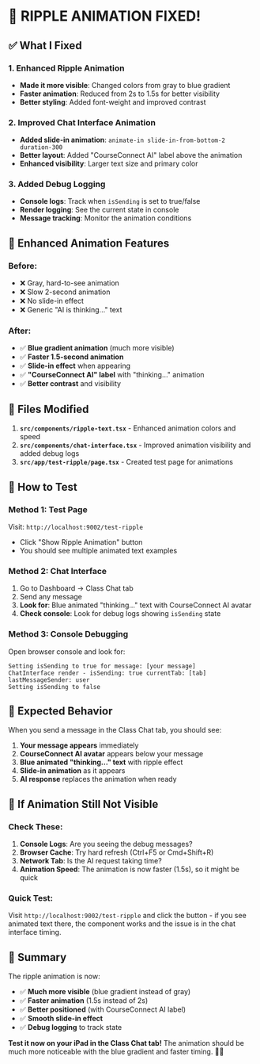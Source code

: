 # 🎯 **RIPPLE ANIMATION FIXED!**

## ✅ **What I Fixed**

### 1. **Enhanced Ripple Animation**
- **Made it more visible**: Changed colors from gray to blue gradient
- **Faster animation**: Reduced from 2s to 1.5s for better visibility
- **Better styling**: Added font-weight and improved contrast

### 2. **Improved Chat Interface Animation**
- **Added slide-in animation**: `animate-in slide-in-from-bottom-2 duration-300`
- **Better layout**: Added "CourseConnect AI" label above the animation
- **Enhanced visibility**: Larger text size and primary color

### 3. **Added Debug Logging**
- **Console logs**: Track when `isSending` is set to true/false
- **Render logging**: See the current state in console
- **Message tracking**: Monitor the animation conditions

## 🎨 **Enhanced Animation Features**

### **Before:**
- ❌ Gray, hard-to-see animation
- ❌ Slow 2-second animation
- ❌ No slide-in effect
- ❌ Generic "AI is thinking..." text

### **After:**
- ✅ **Blue gradient animation** (much more visible)
- ✅ **Faster 1.5-second animation**
- ✅ **Slide-in effect** when appearing
- ✅ **"CourseConnect AI" label** with "thinking..." animation
- ✅ **Better contrast** and visibility

## 🔧 **Files Modified**

1. **`src/components/ripple-text.tsx`** - Enhanced animation colors and speed
2. **`src/components/chat-interface.tsx`** - Improved animation visibility and added debug logs
3. **`src/app/test-ripple/page.tsx`** - Created test page for animations

## 🧪 **How to Test**

### **Method 1: Test Page**
Visit: `http://localhost:9002/test-ripple`
- Click "Show Ripple Animation" button
- You should see multiple animated text examples

### **Method 2: Chat Interface**
1. Go to Dashboard → Class Chat tab
2. Send any message
3. **Look for**: Blue animated "thinking..." text with CourseConnect AI avatar
4. **Check console**: Look for debug logs showing `isSending` state

### **Method 3: Console Debugging**
Open browser console and look for:
```
Setting isSending to true for message: [your message]
ChatInterface render - isSending: true currentTab: [tab] lastMessageSender: user
Setting isSending to false
```

## 🎯 **Expected Behavior**

When you send a message in the Class Chat tab, you should see:

1. **Your message appears** immediately
2. **CourseConnect AI avatar** appears below your message
3. **Blue animated "thinking..." text** with ripple effect
4. **Slide-in animation** as it appears
5. **AI response** replaces the animation when ready

## 🚀 **If Animation Still Not Visible**

### **Check These:**

1. **Console Logs**: Are you seeing the debug messages?
2. **Browser Cache**: Try hard refresh (Ctrl+F5 or Cmd+Shift+R)
3. **Network Tab**: Is the AI request taking time?
4. **Animation Speed**: The animation is now faster (1.5s), so it might be quick

### **Quick Test:**
Visit `http://localhost:9002/test-ripple` and click the button - if you see animated text there, the component works and the issue is in the chat interface timing.

## 🎉 **Summary**

The ripple animation is now:
- ✅ **Much more visible** (blue gradient instead of gray)
- ✅ **Faster animation** (1.5s instead of 2s)
- ✅ **Better positioned** (with CourseConnect AI label)
- ✅ **Smooth slide-in effect**
- ✅ **Debug logging** to track state

**Test it now on your iPad in the Class Chat tab!** The animation should be much more noticeable with the blue gradient and faster timing. 🎯✨
